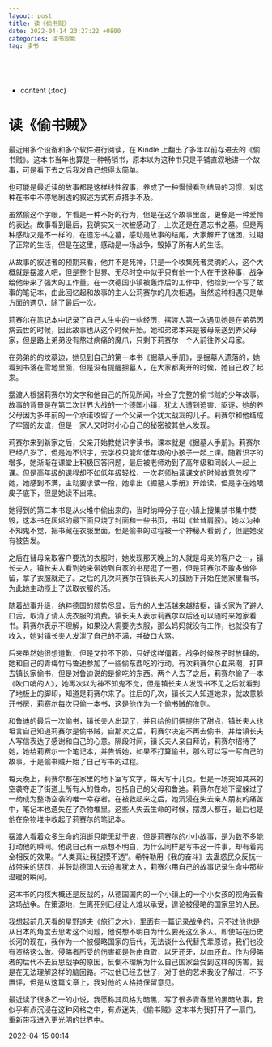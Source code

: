 ```yaml
---
layout: post
title: 读《偷书贼》
date: 2022-04-14 23:27:22 +0800
categories: 读书观影
tag: 读书



---
```


* content
{:toc}




# 读《偷书贼》

最近用多个设备和多个软件进行阅读，在 Kindle 上翻出了多年以前存进去的《偷书贼》。这本书当年也算是一种畅销书，原本以为这种书只是平铺直叙地讲一个故事，可是看下去之后我发自己想得太简单。

也可能是最近读的故事都是这样线性叙事，养成了一种慢慢看到结局的习惯，对这种在书中不停地剧透的叙述方式有点措手不及。

虽然偷这个字眼，乍看是一种不好的行为，但是在这个故事里面，更像是一种爱怜的表达。故事看到最后，我确实又一次被感动了，上次还是在遗忘书之墓。但是两种感动又是不一样的，在遗忘书之墓，感动是故事的结尾，大家解开了谜团，过期了正常的生活，但是在这里，感动是一场战争，毁掉了所有人的生活。

从故事的叙述者的预期来看，他并不是死神，只是一个收集死者灵魂的人，这个大概就是摆渡人吧，但是整个世界、无尽时空中似乎只有他一个人在干这种事，战争给他带来了强大的工作量。在一次德国小镇被轰炸后的工作中，他捡到一个写了故事的笔记本，由此回忆起和故事的主人公莉赛尔的几次相遇，当然这种相遇只是单方面的遇见，除了最后一次。

莉赛尔在笔记本中记录了自己人生中的一些经历，摆渡人第一次遇见她是在弟弟因病去世的时候，因此故事也从这个时候开始。她和弟弟本来是被母亲送到养父母家，但是路上弟弟没有熬过病痛的魔爪，只剩下莉赛尔一个人前往养父母家。

在弟弟的的坟墓边，她见到自己的第一本书《掘墓人手册》，是掘墓人遗落的，她看到书落在雪地里面，但是没有提醒掘墓人，在大家都离开的时候，她自己收了起来。

摆渡人根据莉赛尔的文字和他自己的所见所闻，补全了完整的偷书贼的少年故事。故事的背景是在第二次世界大战的一个德国小镇，犹太人遭到迫害、驱逐，她的养父母因为多年前的一个承诺收留了一个父亲一个犹太战友的儿子。莉赛尔和他结成了牢固的友谊，但是一家人又时时小心自己的秘密被其他人发现。

莉赛尔来到新家之后，父亲开始教她识字读书，课本就是《掘墓人手册》。莉赛尔已经八岁了，但是她不识字，去学校只能和低年级的小孩子一起上课。随着识字的增多，她渐渐在课堂上积极回答问题，最后被老师劝到了高年级和同龄人一起上课。但是高年级的课程却不如低年级轻松，一次老师抽读课文的时候故意忽视了她，她感到不满，主动要求读一段，她拿出《掘墓人手册》开始读，但是字在她眼皮子底下，但是她读不出来。

她得到的第二本书是从火堆中偷出来的，当时纳粹分子在小镇上搜集禁书集中焚毁，这本书在灰烬的最下面只烧了封面和一些书页，书叫《耸耸肩膀》。她以为神不知鬼不觉，把书藏在衣服里面，但是偷书的过程被一个神秘人看到了，但是她没有被告发。

之后在替母亲取客户要洗的衣服时，她发现那天晚上的人就是母亲的客户之一，镇长夫人。镇长夫人看到她来带她到自家的书房逛了一圈，但是莉赛尔不敢多做停留，拿了衣服就走了。之后的几次莉赛尔在镇长夫人的鼓励下开始在她家里看书，为此她主动揽上了送取衣服的活。

随着战事升级，纳粹德国的颓势尽显，后方的人生活越来越拮据，镇长家为了避人口舌，取消了请人洗衣服的消费。镇长夫人表示莉赛尔以后还可以随时来她家看书。莉赛尔表示不理解，如果没人需要洗衣服，那么妈妈就没有工作，也就没有了收入，她对镇长夫人发泄了自己的不满，并破口大骂。

后来虽然她很想道歉，但是又拉不下脸，只好这样僵着。战争时候孩子时放肆的，她和自己的青梅竹马鲁迪参加了一些偷东西吃的行动。有次莉赛尔心血来潮，打算去镇长家偷书，但是对鲁迪说的是偷吃的东西。两个人去了之后，莉赛尔偷了一本《吹口哨的人》，她再次以为神不知鬼不觉，但是镇长夫人发现书不见之后就看到了地板上的脚印，知道是莉赛尔来了。往后的几次，镇长夫人知道她来，就故意躲开书房，莉赛尔每次只偷一本书，这是他作为一个偷书贼的准则。

和鲁迪的最后一次偷书，镇长夫人出现了，并且给他们俩提供了甜点，镇长夫人也坦言自己知道莉赛尔是偷书贼，自那次之后，莉赛尔决定不再去偷书，并给镇长夫人写信表达了感谢和自己的心意。隔段时间，镇长夫人亲自拜访，莉赛尔招待了她，她给莉赛尔一个笔记本，并告诉她，如果不打算偷书，那么可以写一写自己的故事。于是偷书贼开始了自己写书的过程。

每天晚上，莉赛尔都在家里的地下室写文字，每天写十几页。但是一场突如其来的空袭夺走了街道上所有人的性命，包括自己的父母和鲁迪。莉赛尔在地下室躲过了一劫成为整场空袭的唯一幸存者。在被救起来之后，她沉浸在失去亲人朋友的痛苦中，笔记本也遗失在了杂物堆里。这些人失去生命的时候，摆渡人都在，最后也是他在杂物堆中收起了莉赛尔的笔记本。

摆渡人看着众多生命的消逝只能无动于衷，但是莉赛尔的小小故事，是为数不多能打动他的瞬间。他说自己有一点想不明白，为什么同样是写书这一件事，却有着完全相反的效果。“人类真让我捉摸不透”。希特勒用《我的奋斗》去蛊惑民众反抗一战带来的惩罚，并鼓动德国人去迫害犹太人，莉赛尔用自己的故事记录生命中那些温暖的瞬间。

这本书的内核大概还是反战的，从德国国内的一个小镇上的一个小女孩的视角去看这场战争。在策源地，生离死别已经让人难以承受，遑论被侵略的国家里的人民。

我想起前几天看的星野道夫《旅行之木》，里面有一篇记录战争的，只不过他也是从日本的角度去思考这个问题，他说想不明白为什么要死这么多人。即使站在历史长河的现在，我作为一个被侵略国家的后代，无法谈什么代替先辈原谅，我们也没有资格这么做。侵略者所受的伤害都是咎由自取，以牙还牙，以血还血。作为侵略者的后代不去反思战争的原因，反倒不理解为什么自己国家会受到这样的伤害，我是在无法理解这样的脑回路。不过他已经去世了，对于他的艺术我没了解过，不予置评，但是从这篇文章上，我对他的人格持保留意见。

最近读了很多乙一的小说，我愿称其风格为暗黑，写了很多青春里的黑暗故事，我似乎有点沉浸在这种风格之中，有点迷失，《偷书贼》这本书为我打开了一扇门，重新带我进入更光明的世界中。

2022-04-15 00:14